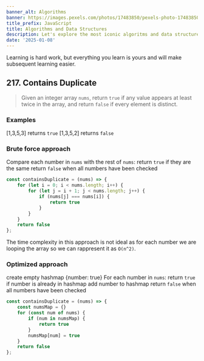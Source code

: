 ```yaml
---
banner_alt: Algorithms
banner: https://images.pexels.com/photos/17483850/pexels-photo-17483850/free-photo-of-an-artist-s-illustration-of-artificial-intelligence-ai-this-image-depicts-a-look-inside-how-ai-microchips-are-designed-it-was-created-by-champ-panupong-techawongthawon-as-part-of-the-v.png
title_prefix: JavaScript
title: Algorithms and Data Structures
description: Let's explore the most iconic algoritms and data structures providing examples in JavaScript.
date: '2025-01-08'
---
```


Learning is hard work, but everything you learn is yours and will make subsequent learning easier.


## 217. Contains Duplicate

> Given an integer array `nums`, return `true` if any value appears at least twice in the array, and return `false` if every element is distinct.

### Examples
[1,3,5,3] returns `true`
[1,3,5,2] returns `false`

### Brute force approach
Compare each number in `nums` with the rest of `nums`:
    return `true` if they are the same
return `false` when all numbers have been checked

```js
const containsDuplicate = (nums) => {
    for (let i = 0; i < nums.length; i++) {
        for (let j = i + 1; j < nums.length; j++) {
            if (nums[j] === nums[i]) {
                return true
            }
        }
    }
    return false
};
```

The time complexity in this approach is not ideal as for each number we are looping the array so we can rappresent it as `O(n^2)`.

### Optimized approach
create empty hashmap {number: true}
For each number in `nums`:
    return `true` if number is already in hashmap
    add number to hashmap
return `false` when all numbers have been checked

```js
const containsDuplicate = (nums) => {
    const numsMap = {}
    for (const num of nums) {
        if (num in numsMap) {
            return true
        }
        numsMap[num] = true
    }
    return false
};
```
